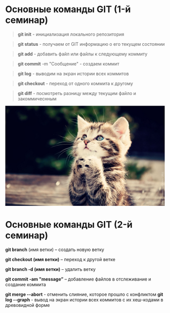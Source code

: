 # Основные команды GIT (1-й семинар)

> **git init** - инициализация локального репозитория

> **git status** - получаем от GIT информацию о его текущем состоянии

> **git add** - добавить файл или файлы к следующему коммиту

> **git commit** -m "Сообщение" - создаем коммит

> **git log** - выводим на экран истории всех коммитов

> **git checkout** - переход от одного коммита к другому

> **git diff** - посмотреть разницу между текущим файло и закоммичеснным

![Иллюстрация к проекту](Cot.jpeg)
# Основные команды GIT (2-й семинар)

**git branch** (имя ветки) – создать новую ветку

**git checkout (имя ветки)** – переход к другой ветке

**git branch -d (имя ветки)** – удалить ветку

**git commit -am "message”** – добавление файлов в отслеживание и создание коммита

**git merge --abort** - отменить слияние, которое прошло с конфликтом
**git log --graph** - вывод на экран истории всех коммитов с их хеш-кодами в древовидной форме
